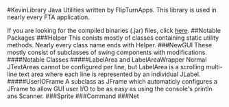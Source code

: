 #KevinLibrary
Java Utilities written by FlipTurnApps. This library is used in nearly every FTA application.


If you are looking for the compiled binaries (.jar) files, click [here](https://tinyurl.com/getkevinLibrary).
##Notable Packages
###Helper
This conists mostly of classes containing static utility methods. Nearly every class name ends with Helper.
###NewGUI
These mostly consist of subclasses of swing components with modifications. 
####Notable Classes
#####LabelArea and LabelAreaWrapper
Normal JTextAreas cannot be configured per line, but LabelArea is a scrolling multi-line text area where each line is represented by an individual JLabel.
#####UserIOFrame
A subclass as JFrame which automaticly configures a JFrame to allow GUI user I/O to be as easy as using the console's println ans Scanner.
###Sprite
###Command
###Net
